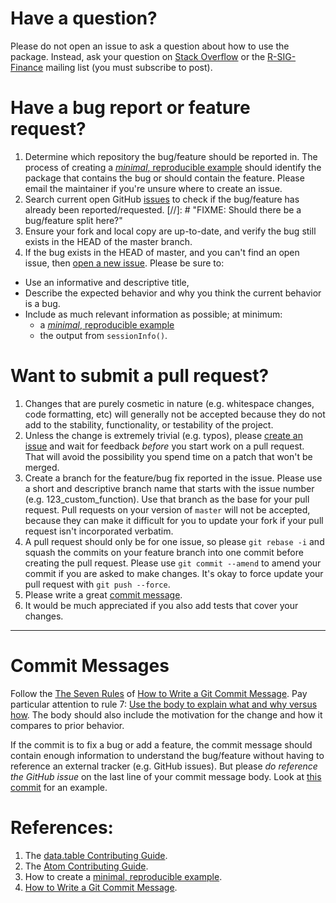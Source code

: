 # Have a question?

Please do not open an issue to ask a question about how to use the package.
Instead, ask your question on [Stack Overflow](http://stackoverflow.com/questions/tagged/r)
or the [R-SIG-Finance](https://stat.ethz.ch/mailman/listinfo/r-sig-finance)
mailing list (you must subscribe to post).

# Have a bug report or feature request?

1. Determine which repository the bug/feature should be reported in. The process
   of creating a [*minimal*, reproducible example](http://stackoverflow.com/q/5963269/271616)
   should identify the package that contains the bug or should contain the
   feature. Please email the maintainer if you're unsure where to create an
   issue.
2. Search current open GitHub [issues]() to check if the bug/feature has already
   been reported/requested.
[//]: # "FIXME: Should there be a bug/feature split here?"
3. Ensure your fork and local copy are up-to-date, and verify the bug still
   exists in the HEAD of the master branch.
4. If the bug exists in the HEAD of master, and you can't find an open issue,
   then [open a new issue](). Please be sure to:
  * Use an informative and descriptive title,
  * Describe the expected behavior and why you think the current behavior is
    a bug.
  * Include as much relevant information as possible; at minimum:
    * a [*minimal*, reproducible example](http://stackoverflow.com/q/5963269/271616)
    * the output from `sessionInfo()`.

# Want to submit a pull request?

1. Changes that are purely cosmetic in nature (e.g. whitespace changes, code
   formatting, etc) will generally not be accepted because they do not add to
   the stability, functionality, or testability of the project.
2. Unless the change is extremely trivial (e.g. typos), please
   [create an issue](#have-a-bug-report-or-feature-request) and wait for
   feedback *before* you start work on a pull request. That will avoid the
   possibility you spend time on a patch that won't be merged.
3. Create a branch for the feature/bug fix reported in the issue. Please use a
   short and descriptive branch name that starts with the issue number (e.g.
   123_custom_function). Use that branch as the base for your pull request.
   Pull requests on your version of `master` will not be accepted, because
   they can make it difficult for you to update your fork if your pull request
   isn't incorporated verbatim.
4. A pull request should only be for one issue, so please `git rebase -i` and
   squash the commits on your feature branch into one commit before creating
   the pull request. Please use `git commit --amend` to amend your commit if
   you are asked to make changes. It's okay to force update your pull request
   with `git push --force`.
5. Please write a great [commit message](#commit-messages).
6. It would be much appreciated if you also add tests that cover your changes.

----

# Commit Messages

Follow the [The Seven Rules](http://chris.beams.io/posts/git-commit/#seven-rules)
of [How to Write a Git Commit Message](http://chris.beams.io/posts/git-commit/).
Pay particular attention to rule 7: [Use the body to explain what and why
versus how](http://chris.beams.io/posts/git-commit/#why-not-how). The body
should also include the motivation for the change and how it compares to prior
behavior.

If the commit is to fix a bug or add a feature, the commit message should
contain enough information to understand the bug/feature without having to
reference an external tracker (e.g. GitHub issues). But please *do reference
the GitHub issue* on the last line of your commit message body. Look at [this
commit](https://github.com/joshuaulrich/xts/commit/ce1b667ab7c38cb2633fca0075652a69e5d2a343)
for an example.

# References:
1. The [data.table Contributing Guide](https://github.com/Rdatatable/data.table/blob/master/Contributing.md).
2. The [Atom Contributing Guide](https://github.com/atom/atom/blob/master/CONTRIBUTING.md).
3. How to create a [minimal, reproducible example](http://stackoverflow.com/q/5963269/271616).
4. [How to Write a Git Commit Message](http://chris.beams.io/posts/git-commit/).

